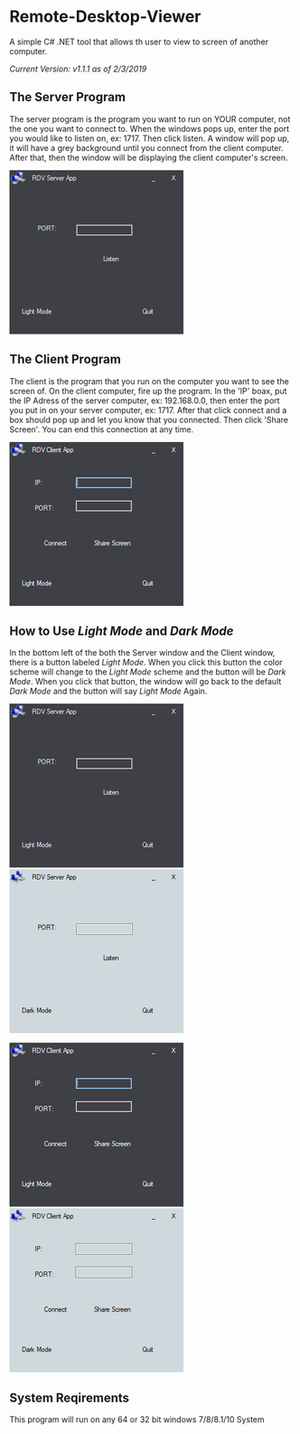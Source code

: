 # Remote-Desktop-Viewer
A simple C# .NET tool that allows th user to view to screen of another computer.

_Current Version: v1.1.1 as of 2/3/2019_
## The Server Program
The server program is the program you want to run on YOUR computer, not the one you want to connect to. When the windows pops up, 
enter the port you would like to listen on, ex: 1717. Then click listen. A window will pop up, it will have a grey background until
you connect from the client computer. After that, then the window will be displaying the client computer's screen.

![Server](/img/RDV-S-DM.png)

## The Client Program
The client is the program that you run on the computer you want to
see the screen of. On the client computer, fire up the program. In the 'IP' boax, put the IP Adress of the server computer,
ex: 192.168.0.0, then enter the port you put in on your server computer, ex: 1717. After that click connect and a box should 
pop up and let you know that you connected. Then click 'Share Screen'. You can end this connection at any time.

![Client](/img/RDV-C-DM.png)

## How to Use _Light Mode_ and _Dark Mode_ 
In the bottom left of the both the Server window and the Client window, there is a button labeled *Light Mode*. When you click this button the color scheme will change to the *Light Mode* scheme and the button will be *Dark Mode*. When you click that button, the window will go back to the default *Dark Mode* and the button will say *Light Mode* Again.

![Server](/img/RDV-S-DM.png)
![Server](/img/RDV-S-LM.png)

![Client](/img/RDV-C-DM.png)
![Client](/img/RDV-C-LM.png)

## System Reqirements
This program will run on any 64 or 32 bit windows 7/8/8.1/10 System
